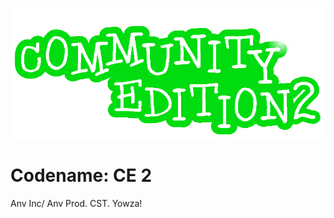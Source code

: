 ![logo](https://github.com/Scratch-Community-Edition-2/beta/blob/master/0.1/static/assets/36f2a11077334ef49aea0fc08758de06.svg)

# Codename: CE 2

Anv Inc/ Anv Prod. CST. Yowza!
